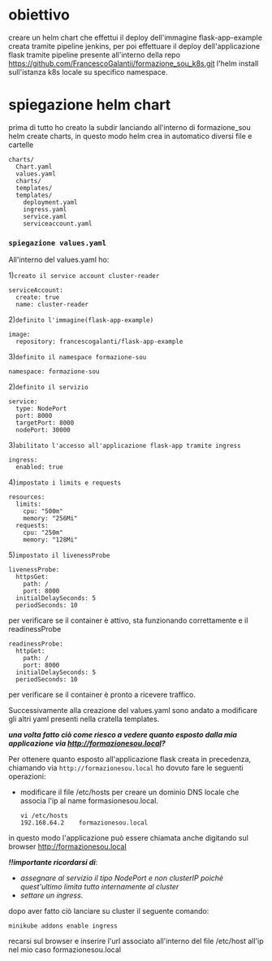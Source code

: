 # obiettivo
creare un helm chart che effettui il deploy dell'immagine flask-app-example creata tramite pipeline jenkins, per poi effettuare il deploy dell'applicazione flask tramite pipeline presente all'interno della repo https://github.com/FrancescoGalantii/formazione_sou_k8s.git
l'helm install sull'istanza k8s locale su specifico namespace.

# spiegazione helm chart
prima di tutto ho creato la subdir lanciando all'interno di formazione_sou helm create charts, in questo modo helm crea in automatico
diversi file e cartelle

    charts/
      Chart.yaml
      values.yaml
      charts/
      templates/
      templates/
        deployment.yaml
        ingress.yaml
        service.yaml
        serviceaccount.yaml

### `spiegazione values.yaml`
All'interno del values.yaml ho:

1)`creato il service account cluster-reader`

    serviceAccount:
      create: true
      name: cluster-reader
2)`definito l'immagine(flask-app-example)` 

    image:
      repository: francescogalanti/flask-app-example 
3)`definito il namespace formazione-sou`

    namespace: formazione-sou
2)`definito il servizio` 

    service:
      type: NodePort
      port: 8000
      targetPort: 8000
      nodePort: 30000 

3)`abilitato l'accesso all'applicazione flask-app tramite ingress`

    ingress:
      enabled: true

4)`impostato i limits e requests`

    resources:
      limits:                             
        cpu: "500m"                        
        memory: "256Mi"                    
      requests:                            
        cpu: "250m"                
        memory: "128Mi" 
5)`impostato il livenessProbe`

    livenessProbe:
      httpsGet:
        path: /
        port: 8000
      initialDelaySeconds: 5
      periodSeconds: 10
per verificare se il container è attivo, sta funzionando correttamente
e il readinessProbe

    readinessProbe:
      httpGet:
        path: /
        port: 8000
      initialDelaySeconds: 5
      periodSeconds: 10
per verificare se il container è pronto a ricevere traffico.

Successivamente alla creazione del values.yaml sono andato a modificare gli altri yaml presenti nella cratella templates.

***una volta fatto ciò come riesco a vedere quanto esposto dalla mia applicazione via http://formazionesou.local?***

Per ottenere quanto esposto all'applicazione flask creata in precedenza, chiamando via `http://formazionesou.local` ho dovuto fare le seguenti operazioni:

- modificare il file /etc/hosts per creare un dominio DNS locale che associa l'ip al name formasionesou.local.

      vi /etc/hosts
      192.168.64.2    formazionesou.local
in questo modo l'applicazione può essere chiamata anche digitando sul browser http://formazionesou.local

***!!importante ricordarsi di***:

- *assegnare al servizio il tipo NodePort e non clusterIP poichè quest'ultimo limita tutto internamente al cluster*
- *settare un ingress*.

dopo aver fatto ciò lanciare su cluster il seguente comando:

    minikube addons enable ingress
recarsi sul browser e inserire l'url associato all'interno del file /etc/host all'ip nel mio caso formazionesou.local





